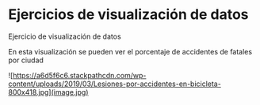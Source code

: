 # Ejercicios de visualización de datos
Ejercicio de visualización de datos

En esta visualización se pueden ver el porcentaje de accidentes de fatales por ciudad

![https://a6d5f6c6.stackpathcdn.com/wp-content/uploads/2019/03/Lesiones-por-accidentes-en-bicicleta-800x418.jpg](image.jpg)
